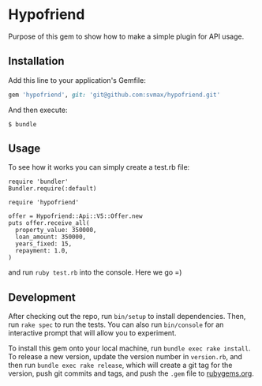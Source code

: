 # Hypofriend

Purpose of this gem to show how to make a simple plugin for API usage.

## Installation

Add this line to your application's Gemfile:

```ruby
gem 'hypofriend', git: 'git@github.com:svmax/hypofriend.git'
```

And then execute:

    $ bundle

## Usage

To see how it works you can simply create a test.rb file:
```
require 'bundler'
Bundler.require(:default)

require 'hypofriend'

offer = Hypofriend::Api::V5::Offer.new
puts offer.receive_all(
  property_value: 350000,
  loan_amount: 350000,
  years_fixed: 15,
  repayment: 1.0,
)
```
and run `ruby test.rb` into the console. Here we go =)

## Development

After checking out the repo, run `bin/setup` to install dependencies. Then, run `rake spec` to run the tests. You can also run `bin/console` for an interactive prompt that will allow you to experiment.

To install this gem onto your local machine, run `bundle exec rake install`. To release a new version, update the version number in `version.rb`, and then run `bundle exec rake release`, which will create a git tag for the version, push git commits and tags, and push the `.gem` file to [rubygems.org](https://rubygems.org).
